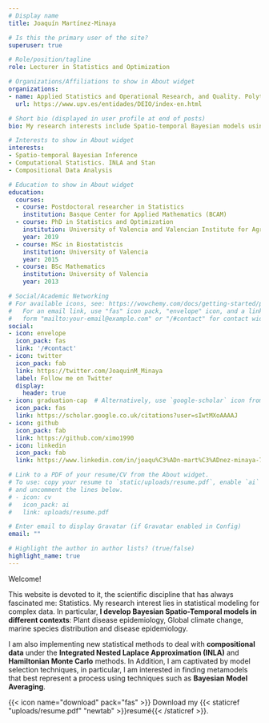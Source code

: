 ```yaml
---
# Display name
title: Joaquín Martínez-Minaya

# Is this the primary user of the site?
superuser: true

# Role/position/tagline
role: Lecturer in Statistics and Optimization

# Organizations/Affiliations to show in About widget
organizations:
- name: Applied Statistics and Operational Research, and Quality. Polytechnic University of Valencia
  url: https://www.upv.es/entidades/DEIO/index-en.html

# Short bio (displayed in user profile at end of posts)
bio: My research interests include Spatio-temporal Bayesian models using INLA and Stan, and Compositional Data methods

# Interests to show in About widget
interests:
- Spatio-temporal Bayesian Inference
- Computational Statistics. INLA and Stan
- Compositional Data Analysis

# Education to show in About widget
education:
  courses:
  - course: Postdoctoral researcher in Statistics
    institution: Basque Center for Applied Mathematics (BCAM)
  - course: PhD in Statistics and Optimization
    institution: University of Valencia and Valencian Institute for Agricultural Research
    year: 2019
  - course: MSc in Biostatistcis
    institution: University of Valencia
    year: 2015
  - course: BSc Mathematics
    institution: University of Valencia
    year: 2013

# Social/Academic Networking
# For available icons, see: https://wowchemy.com/docs/getting-started/page-builder/#icons
#   For an email link, use "fas" icon pack, "envelope" icon, and a link in the
#   form "mailto:your-email@example.com" or "/#contact" for contact widget.
social:
- icon: envelope
  icon_pack: fas
  link: '/#contact'
- icon: twitter
  icon_pack: fab
  link: https://twitter.com/JoaquinM_Minaya
  label: Follow me on Twitter
  display:
    header: true
- icon: graduation-cap  # Alternatively, use `google-scholar` icon from `ai` icon pack
  icon_pack: fas
  link: https://scholar.google.co.uk/citations?user=sIwtMXoAAAAJ
- icon: github
  icon_pack: fab
  link: https://github.com/ximo1990
- icon: linkedin
  icon_pack: fab
  link: https://www.linkedin.com/in/joaqu%C3%ADn-mart%C3%ADnez-minaya-7a803171/?originalSubdomain=es

# Link to a PDF of your resume/CV from the About widget.
# To use: copy your resume to `static/uploads/resume.pdf`, enable `ai` icons in `params.toml`,
# and uncomment the lines below.
# - icon: cv
#   icon_pack: ai
#   link: uploads/resume.pdf

# Enter email to display Gravatar (if Gravatar enabled in Config)
email: ""

# Highlight the author in author lists? (true/false)
highlight_name: true
---
```


Welcome!

This website is devoted to it, the scientific discipline that has always fascinated me: Statistics. My research interest lies in statistical modeling for complex data. In particular, **I develop Bayesian Spatio-Temporal models in different contexts**: Plant disease epidemiology, Global climate change, marine species distribution and disease epidemiology.

I am also implementing new statistical methods to deal with **compositional data** under the **Integrated Nested Laplace Approximation (INLA)** and **Hamiltonian Monte Carlo** methods. In Addition, I am captivated by model selection techniques, in particular, I am interested in finding metamodels
that best represent a process using techniques such as **Bayesian Model Averaging**.

{{< icon name="download" pack="fas" >}} Download my {{< staticref "uploads/resume.pdf" "newtab" >}}resumé{{< /staticref >}}.
